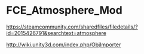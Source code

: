 # FCE_Atmosphere_Mod
https://steamcommunity.com/sharedfiles/filedetails/?id=2015426791&searchtext=atmosphere

http://wiki.unity3d.com/index.php/ObjImporter
